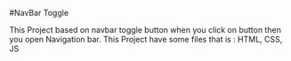 #NavBar Toggle

This Project based on navbar toggle button when you click on button then you open Navigation bar.
This Project have some files that is : HTML, CSS, JS
